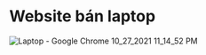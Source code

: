 # Website bán laptop
![Laptop - Google Chrome 10_27_2021 11_14_52 PM](https://user-images.githubusercontent.com/87920258/139106149-1e3a1d41-5b51-4afa-a492-f5bd34ed7c78.png)
